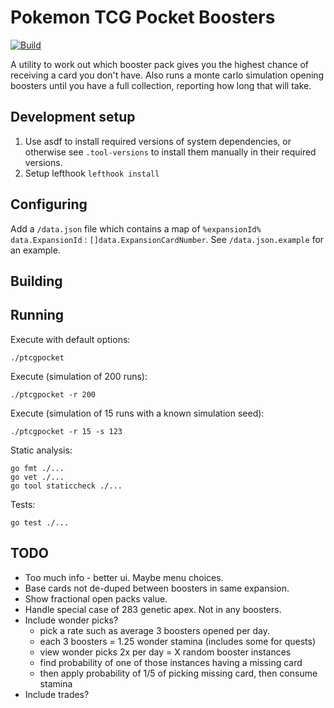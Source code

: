 # Pokemon TCG Pocket Boosters

[![Build](https://github.com/danielholmes/pokemon-tcg-pocket-boosters/actions/workflows/test.yml/badge.svg)](https://github.com/danielholmes/pokemon-tcg-pocket-boosters/actions/workflows/test.yml)

A utility to work out which booster pack gives you the highest chance of receiving a card you don't have. Also runs a monte carlo simulation opening boosters until you have a full collection, reporting how long that will take.


## Development setup

 1. Use asdf to install required versions of system dependencies, or otherwise see `.tool-versions` to install them manually in their required versions.
 2. Setup lefthook `lefthook install`


## Configuring

Add a `/data.json` file which contains a map of `%expansionId% data.ExpansionId` : `[]data.ExpansionCardNumber`. See `/data.json.example` for an example.


## Building


## Running

Execute with default options:
```
./ptcgpocket
```

Execute (simulation of 200 runs):
```
./ptcgpocket -r 200
```

Execute (simulation of 15 runs with a known simulation seed):
```
./ptcgpocket -r 15 -s 123
```

Static analysis:
```
go fmt ./...
go vet ./...
go tool staticcheck ./...
```

Tests:
```
go test ./...
```

## TODO

 - Too much info - better ui. Maybe menu choices.
 - Base cards not de-duped between boosters in same expansion.
 - Show fractional open packs value.
 - Handle special case of 283 genetic apex. Not in any boosters.
 - Include wonder picks? 
    - pick a rate such as average 3 boosters opened per day.
    - each 3 boosters = 1.25 wonder stamina (includes some for quests)
    - view wonder picks 2x per day = X random booster instances
    - find probability of one of those instances having a missing card
    - then apply probability of 1/5 of picking missing card, then consume stamina
 - Include trades?